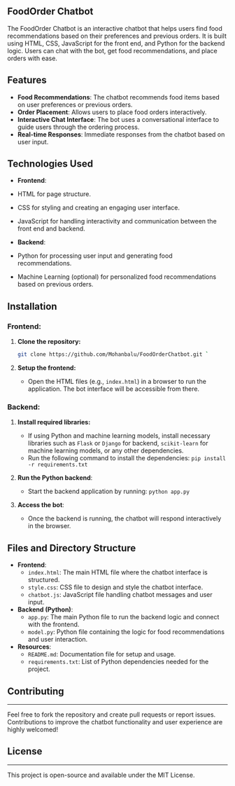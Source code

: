 

## FoodOrder Chatbot

The FoodOrder Chatbot is an interactive chatbot that helps users find food recommendations based on their preferences and previous orders. It is built using HTML, CSS, JavaScript for the front end, and Python for the backend logic. Users can chat with the bot, get food recommendations, and place orders with ease.

## Features
- **Food Recommendations**: The chatbot recommends food items based on user preferences or previous orders.
- **Order Placement**: Allows users to place food orders interactively.
- **Interactive Chat Interface**: The bot uses a conversational interface to guide users through the ordering process.
- **Real-time Responses**: Immediate responses from the chatbot based on user input.

## Technologies Used
- **Frontend**:
 - HTML for page structure.
 - CSS for styling and creating an engaging user interface.
 - JavaScript for handling interactivity and communication between the front end and backend.

- **Backend**:
 - Python for processing user input and generating food recommendations.
 - Machine Learning (optional) for personalized food recommendations based on previous orders.

## Installation

### Frontend:
1. **Clone the repository:**

   ```bash
   git clone https://github.com/Mohanbalu/FoodOrderChatbot.git `

1.  **Setup the frontend:**
    -   Open the HTML files (e.g., `index.html`) in a browser to run the application. The bot interface will be accessible from there.

### Backend:

1.  **Install required libraries:**

    -   If using Python and machine learning models, install necessary libraries such as `Flask` or `Django` for backend, `scikit-learn` for machine learning 
        models, or any other dependencies.
    -   Run the following command to install the dependencies:
    `pip install -r requirements.txt`

2.  **Run the Python backend**:
    -   Start the backend application by running:
    `python app.py`

3.  **Access the bot**:
    -   Once the backend is running, the chatbot will respond interactively in the browser.

Files and Directory Structure
-----------------------------
-   **Frontend**:
    -   `index.html`: The main HTML file where the chatbot interface is structured.
    -   `style.css`: CSS file to design and style the chatbot interface.
    -   `chatbot.js`: JavaScript file handling chatbot messages and user input.
-   **Backend (Python)**:
    -   `app.py`: The main Python file to run the backend logic and connect with the frontend.
    -   `model.py`: Python file containing the logic for food recommendations and user interaction.
-   **Resources**:
    -   `README.md`: Documentation file for setup and usage.
    -   `requirements.txt`: List of Python dependencies needed for the project.


## Contributing
------------
Feel free to fork the repository and create pull requests or report issues. Contributions to improve the chatbot functionality and user experience are highly welcomed!


## License
-------
This project is open-source and available under the MIT License.
